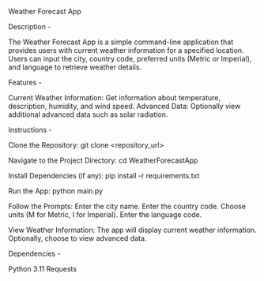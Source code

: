 Weather Forecast App


Description -

The Weather Forecast App is a simple command-line application that provides users with current weather information for a specified location. Users can input the city, country code, preferred units (Metric or Imperial), and language to retrieve weather details.


Features -

Current Weather Information: Get information about temperature, description, humidity, and wind speed.
Advanced Data: Optionally view additional advanced data such as solar radiation.


Instructions -

Clone the Repository:
git clone <repository_url>

Navigate to the Project Directory:
cd WeatherForecastApp

Install Dependencies (if any):
pip install -r requirements.txt

Run the App:
python main.py

Follow the Prompts:
Enter the city name.
Enter the country code.
Choose units (M for Metric, I for Imperial).
Enter the language code.

View Weather Information:
The app will display current weather information.
Optionally, choose to view advanced data.


Dependencies - 

Python 3.11
Requests
